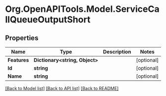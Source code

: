 # Org.OpenAPITools.Model.ServiceCallQueueOutputShort

## Properties

Name | Type | Description | Notes
------------ | ------------- | ------------- | -------------
**Features** | **Dictionary&lt;string, Object&gt;** |  | [optional] 
**Id** | **string** |  | [optional] 
**Name** | **string** |  | [optional] 

[[Back to Model list]](../README.md#documentation-for-models) [[Back to API list]](../README.md#documentation-for-api-endpoints) [[Back to README]](../README.md)

